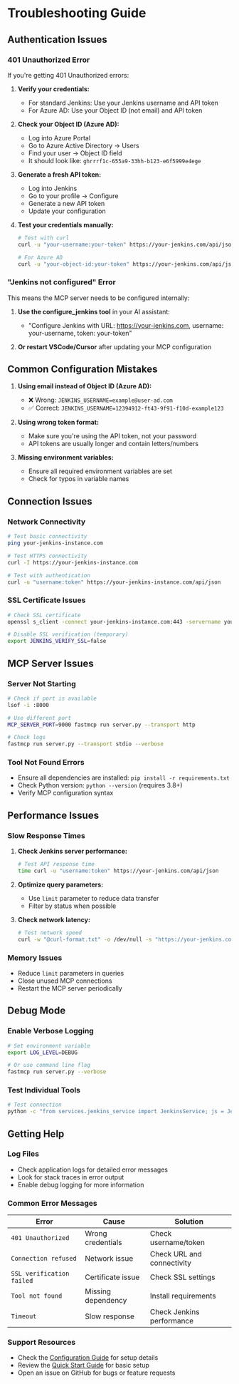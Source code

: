 # Troubleshooting Guide

## Authentication Issues

### 401 Unauthorized Error
If you're getting 401 Unauthorized errors:

1. **Verify your credentials:**
   - For standard Jenkins: Use your Jenkins username and API token
   - For Azure AD: Use your Object ID (not email) and API token

2. **Check your Object ID (Azure AD):**
   - Log into Azure Portal
   - Go to Azure Active Directory → Users
   - Find your user → Object ID field
   - It should look like: `ghrrrf1c-655a9-33hh-b123-e6f5999e4ege`

3. **Generate a fresh API token:**
   - Log into Jenkins
   - Go to your profile → Configure
   - Generate a new API token
   - Update your configuration

4. **Test your credentials manually:**
   ```bash
   # Test with curl
   curl -u "your-username:your-token" https://your-jenkins.com/api/json
   
   # For Azure AD
   curl -u "your-object-id:your-token" https://your-jenkins.com/api/json
   ```

### "Jenkins not configured" Error
This means the MCP server needs to be configured internally:

1. **Use the configure_jenkins tool** in your AI assistant:
   - "Configure Jenkins with URL: https://your-jenkins.com, username: your-username, token: your-token"

2. **Or restart VSCode/Cursor** after updating your MCP configuration

## Common Configuration Mistakes

1. **Using email instead of Object ID (Azure AD):**
   - ❌ Wrong: `JENKINS_USERNAME=example@user-ad.com`
   - ✅ Correct: `JENKINS_USERNAME=12394912-ft43-9f91-f10d-example123`

2. **Using wrong token format:**
   - Make sure you're using the API token, not your password
   - API tokens are usually longer and contain letters/numbers

3. **Missing environment variables:**
   - Ensure all required environment variables are set
   - Check for typos in variable names

## Connection Issues

### Network Connectivity
```bash
# Test basic connectivity
ping your-jenkins-instance.com

# Test HTTPS connectivity
curl -I https://your-jenkins-instance.com

# Test with authentication
curl -u "username:token" https://your-jenkins-instance.com/api/json
```

### SSL Certificate Issues
```bash
# Check SSL certificate
openssl s_client -connect your-jenkins-instance.com:443 -servername your-jenkins-instance.com

# Disable SSL verification (temporary)
export JENKINS_VERIFY_SSL=false
```

## MCP Server Issues

### Server Not Starting
```bash
# Check if port is available
lsof -i :8000

# Use different port
MCP_SERVER_PORT=9000 fastmcp run server.py --transport http

# Check logs
fastmcp run server.py --transport stdio --verbose
```

### Tool Not Found Errors
- Ensure all dependencies are installed: `pip install -r requirements.txt`
- Check Python version: `python --version` (requires 3.8+)
- Verify MCP configuration syntax

## Performance Issues

### Slow Response Times
1. **Check Jenkins server performance:**
   ```bash
   # Test API response time
   time curl -u "username:token" https://your-jenkins.com/api/json
   ```

2. **Optimize query parameters:**
   - Use `limit` parameter to reduce data transfer
   - Filter by status when possible

3. **Check network latency:**
   ```bash
   # Test network speed
   curl -w "@curl-format.txt" -o /dev/null -s "https://your-jenkins.com/api/json"
   ```

### Memory Issues
- Reduce `limit` parameters in queries
- Close unused MCP connections
- Restart the MCP server periodically

## Debug Mode

### Enable Verbose Logging
```bash
# Set environment variable
export LOG_LEVEL=DEBUG

# Or use command line flag
fastmcp run server.py --verbose
```

### Test Individual Tools
```bash
# Test connection
python -c "from services.jenkins_service import JenkinsService; js = JenkinsService(); js.initialize('https://your-jenkins.com', 'username', 'token'); print('Connected!')"
```

## Getting Help

### Log Files
- Check application logs for detailed error messages
- Look for stack traces in error output
- Enable debug logging for more information

### Common Error Messages

| Error | Cause | Solution |
|-------|-------|----------|
| `401 Unauthorized` | Wrong credentials | Check username/token |
| `Connection refused` | Network issue | Check URL and connectivity |
| `SSL verification failed` | Certificate issue | Check SSL settings |
| `Tool not found` | Missing dependency | Install requirements |
| `Timeout` | Slow response | Check Jenkins performance |

### Support Resources
- Check the [Configuration Guide](../configuration/README.md) for setup details
- Review the [Quick Start Guide](../quick-start/README.md) for basic setup
- Open an issue on GitHub for bugs or feature requests
